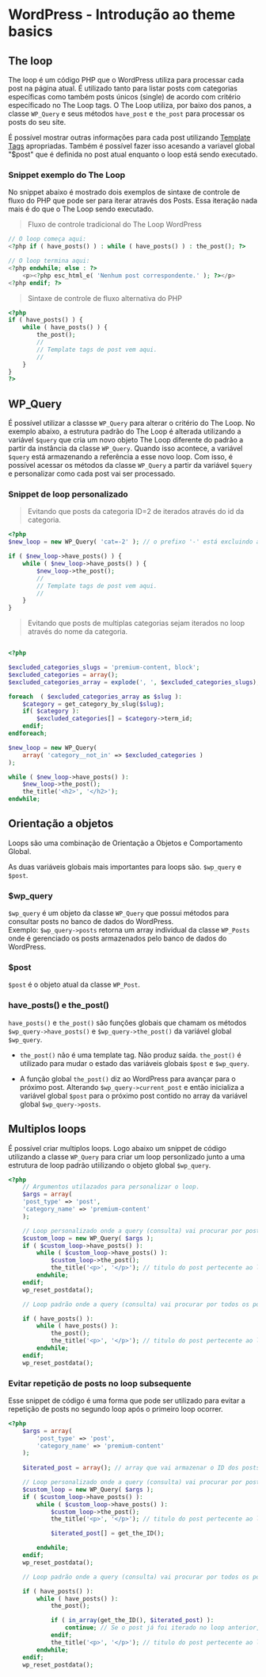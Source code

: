 # WordPress - Introdução ao theme basics

## The loop

The loop é um código PHP que o WordPress utiliza para processar cada post na página atual. É utilizado tanto para listar posts com categorias específicas como também posts únicos (single) de acordo com critério específicado no The Loop tags. O The Loop utiliza, por baixo dos panos, a classe `WP_Query` e seus métodos `have_post` e `the_post` para processar os posts do seu site.

É possível mostrar outras informações para cada post utilizando [Template Tags](https://codex.wordpress.org/Template_Tags) apropriadas. Também é possível fazer isso acesando a variavel global "$post" que é definida no post atual enquanto o loop está sendo executado.


### Snippet exemplo do The Loop

No snippet abaixo é mostrado dois exemplos de sintaxe de controle de fluxo do PHP que pode ser para iterar através dos Posts. Essa iteração nada mais é do que o The Loop sendo executado.

> Fluxo de controle tradicional do The Loop WordPress
```php
// O loop começa aqui:
<?php if ( have_posts() ) : while ( have_posts() ) : the_post(); ?>

// O loop termina aqui:
<?php endwhile; else : ?>
	<p><?php esc_html_e( 'Nenhum post correspondente.' ); ?></p>
<?php endif; ?>
```

> Sintaxe de controle de fluxo alternativa do PHP
```php
<?php 
if ( have_posts() ) {
	while ( have_posts() ) {
		the_post(); 
		//
		// Template tags de post vem aqui.
		//
	}
}
?>
``` 

## WP_Query

É possível utilizar a classse `WP_Query` para alterar o critério do The Loop. No exemplo abaixo, a estrutura padrão do The Loop é alterada utilizando a variável `$query` que cria um novo objeto The Loop diferente do padrão a partir da instância da classe `WP_Query`. Quando isso acontece, a variável `$query` está armazenando a referência a esse novo loop. Com isso, é possível acessar os métodos da classe `WP_Query` a partir da variável `$query` e personalizar como cada post vai ser processado.

### Snippet de loop personalizado

> Evitando que posts da categoria ID=2 de iterados através do id da categoria.
```php 
<?php
$new_loop = new WP_Query( 'cat=-2' ); // o prefixo '-' está excluindo a categoria de ID 2 do loop.

if ( $new_loop->have_posts() ) {
	while ( $new_loop->have_posts() ) {
		$new_loop->the_post(); 
		//
		// Template tags de post vem aqui.
		//
	}
}
```

> Evitando que posts de multiplas categorias sejam iterados no loop através do nome da categoria.

```php

<?php

$excluded_categories_slugs = 'premium-content, block';
$excluded_categories = array();
$excluded_categories_array = explode(', ', $excluded_categories_slugs);

foreach  ( $excluded_categories_array as $slug ):
    $category = get_category_by_slug($slug);
    if( $category ): 
        $excluded_categories[] = $category->term_id;
    endif;
endforeach;

$new_loop = new WP_Query(
    array( 'category__not_in' => $excluded_categories )
);

while ( $new_loop->have_posts() ):
    $new_loop->the_post();
    the_title('<h2>', '</h2>'); 
endwhile;
```

## Orientação a objetos 

Loops são uma combinação de Orientação a Objetos e Comportamento Global.

As duas variáveis globais mais importantes para loops são.
```$wp_query``` e ```$post```.

### $wp_query

```$wp_query``` é um objeto da classe ```WP_Query``` que possui métodos para consultar posts no banco de dados do WordPress.  
Exemplo: ```$wp_query->posts``` retorna um array individual da classe ```WP_Posts``` onde é gerenciado os posts armazenados pelo banco de dados do WordPress.

### $post

```$post``` é o objeto atual da classe ```WP_Post```.

### have_posts() e the_post()

`have_posts()` e `the_post()` são funções globais que chamam os métodos `$wp_query->have_posts()` e `$wp_query->the_post()` da variável global `$wp_query`.

- `the_post()` não é uma template tag. Não produz saída. `the_post()` é utilizado para mudar o estado das variáveis globais `$post` e `$wp_query`.

- A função global `the_post()` diz ao WordPress para avançar para o próximo post. Alterando `$wp_query->current_post` e então inicializa a variável global `$post` para o próximo post contido no array da variável global `$wp_query->posts`.

## Multiplos loops

É possível criar multiplos loops. Logo abaixo um snippet de código utilizando a classe ```WP_Query``` para criar um loop personlizado junto a uma estrutura de loop padrão utiilizando o objeto global ```$wp_query```.

```php
<?php
	// Argumentos utilazados para personalizar o loop.
	$args = array(
    'post_type' => 'post',
    'category_name' => 'premium-content'
	); 

	// Loop personalizado onde a query (consulta) vai procurar por posts da categoria 'premium-content'.
	$custom_loop = new WP_Query( $args );
	if ( $custom_loop->have_posts() ):
		while ( $custom_loop->have_posts() ):
			$custom_loop->the_post();
			the_title('<p>', '</p>'); // titulo do post pertecente ao loop personalizado
		endwhile;
	endif;
	wp_reset_postdata();

	// Loop padrão onde a query (consulta) vai procurar por todos os posts utilizando a query (consulta) padrão.

	if ( have_posts() ):
		while ( have_posts() ):
			the_post();
			the_title('<p>', '</p>'); // titulo do post pertecente ao loop padrão.
		endwhile;
	endif;
	wp_reset_postdata();
```

### Evitar repetição de posts no loop subsequente

Esse snippet de código é uma forma que pode ser utilizado para evitar a repetição de posts no segundo loop após o primeiro loop ocorrer.

```php
<?php
	$args = array(
        'post_type' => 'post',
        'category_name' => 'premium-content'
    ); 
    
	$iterated_post = array(); // array que vai armazenar o ID dos posts iterados.

	// Loop personalizado onde a query (consulta) vai procurar por posts da categoria 'premium-content'.
	$custom_loop = new WP_Query( $args );
	if ( $custom_loop->have_posts() ):
		while ( $custom_loop->have_posts() ):
			$custom_loop->the_post();
			the_title('<p>', '</p>'); // titulo do post pertecente ao loop personalizado

			$iterated_post[] = get_the_ID();

		endwhile;
	endif;
	wp_reset_postdata();

	// Loop padrão onde a query (consulta) vai procurar por todos os posts utilizando a query (consulta) padrão.

	if ( have_posts() ):
		while ( have_posts() ):
			the_post();

			if ( in_array(get_the_ID(), $iterated_post) ):
				continue; // Se o post já foi iterado no loop anterior, ele vai ser pulado no loop.
			endif;
			the_title('<p>', '</p>'); // titulo do post pertecente ao loop padrão.
		endwhile;
	endif;
	wp_reset_postdata();
```
